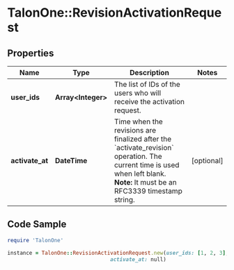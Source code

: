 # TalonOne::RevisionActivationRequest

## Properties

Name | Type | Description | Notes
------------ | ------------- | ------------- | -------------
**user_ids** | **Array&lt;Integer&gt;** | The list of IDs of the users who will receive the activation request. | 
**activate_at** | **DateTime** | Time when the revisions are finalized after the &#x60;activate_revision&#x60; operation. The current time is used when left blank.  **Note:** It must be an RFC3339 timestamp string.  | [optional] 

## Code Sample

```ruby
require 'TalonOne'

instance = TalonOne::RevisionActivationRequest.new(user_ids: [1, 2, 3],
                                 activate_at: null)
```


